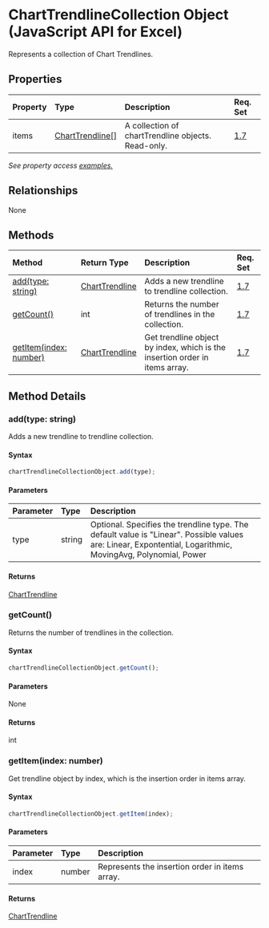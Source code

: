 # ChartTrendlineCollection Object (JavaScript API for Excel)

Represents a collection of Chart Trendlines.

## Properties

| Property	   | Type	|Description| Req. Set|
|:---------------|:--------|:----------|:----|
|items|[ChartTrendline[]](charttrendline.md)|A collection of chartTrendline objects. Read-only.|[1.7](../requirement-sets/excel-api-requirement-sets.md)|

_See property access [examples.](#property-access-examples)_

## Relationships
None


## Methods

| Method		   | Return Type	|Description| Req. Set|
|:---------------|:--------|:----------|:----|
|[add(type: string)](#addtype-string)|[ChartTrendline](charttrendline.md)|Adds a new trendline to trendline collection.|[1.7](../requirement-sets/excel-api-requirement-sets.md)|
|[getCount()](#getcount)|int|Returns the number of trendlines in the collection.|[1.7](../requirement-sets/excel-api-requirement-sets.md)|
|[getItem(index: number)](#getitemindex-number)|[ChartTrendline](charttrendline.md)|Get trendline object by index, which is the insertion order in items array.|[1.7](../requirement-sets/excel-api-requirement-sets.md)|

## Method Details


### add(type: string)
Adds a new trendline to trendline collection.

#### Syntax
```js
chartTrendlineCollectionObject.add(type);
```

#### Parameters
| Parameter	   | Type	|Description|
|:---------------|:--------|:----------|
|type|string|Optional. Specifies the trendline type. The default value is "Linear".  Possible values are: Linear, Expontential, Logarithmic, MovingAvg, Polynomial, Power|

#### Returns
[ChartTrendline](charttrendline.md)

### getCount()
Returns the number of trendlines in the collection.

#### Syntax
```js
chartTrendlineCollectionObject.getCount();
```

#### Parameters
None

#### Returns
int

### getItem(index: number)
Get trendline object by index, which is the insertion order in items array.

#### Syntax
```js
chartTrendlineCollectionObject.getItem(index);
```

#### Parameters
| Parameter	   | Type	|Description|
|:---------------|:--------|:----------|
|index|number|Represents the insertion order in items array.|

#### Returns
[ChartTrendline](charttrendline.md)
